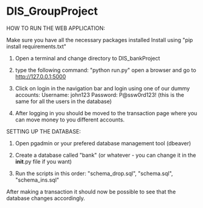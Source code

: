 # DIS_GroupProject
HOW TO RUN THE WEB APPLICATION:

Make sure you have all the necessary packages installed
Install using "pip install requirements.txt"

1. Open a terminal and change directory to DIS_bankProject

2. type the following command: "python run.py" open a browser and go to http://127.0.0.1:5000

3. Click on login in the navigation bar and login using one of our dummy accounts:
    Username: john123
    Password: P@ssw0rd123! (this is the same for all the users in the database)

4. After logging in you should be moved to the transaction page where you can move money 
    to you different accounts.

SETTING UP THE DATABASE:

1. Open pgadmin or your prefered database management tool (dbeaver)

2. Create a database called "bank" (or whatever - you can change it in the __init__.py file if you want)

3. Run the scripts in this order: "schema_drop.sql", "schema.sql", "schema_ins.sql"

After making a transaction it should now be possible to see that the database changes accordingly.
